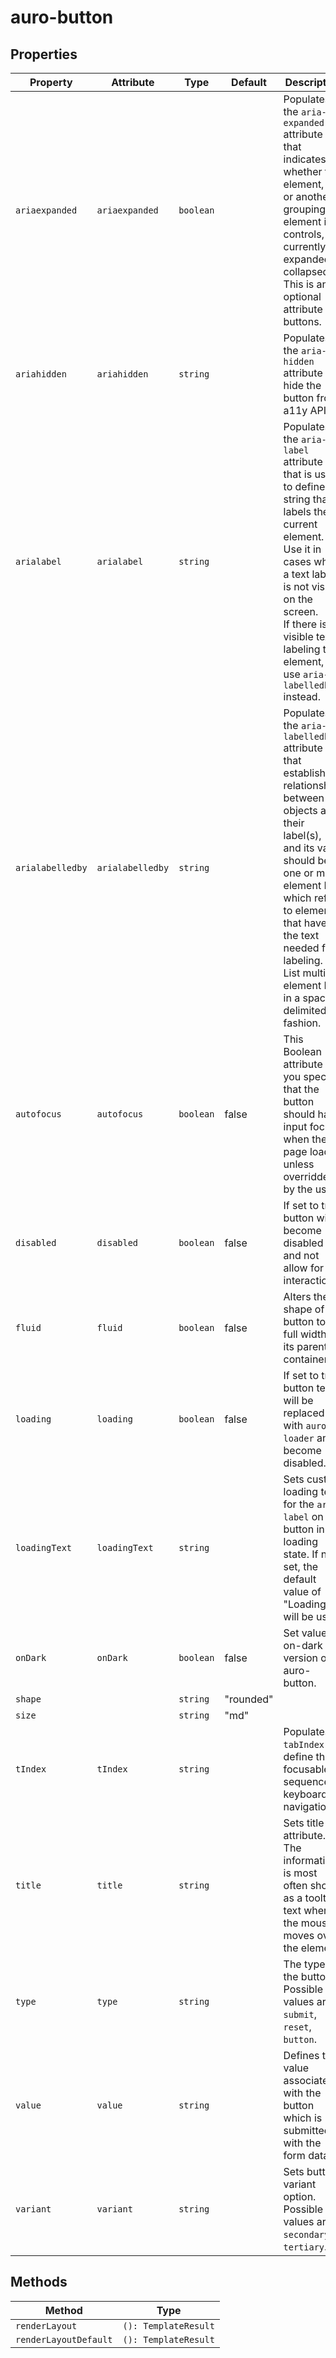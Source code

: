 # auro-button

## Properties

| Property         | Attribute        | Type      | Default   | Description                                      |
|------------------|------------------|-----------|-----------|--------------------------------------------------|
| `ariaexpanded`   | `ariaexpanded`   | `boolean` |           | Populates the `aria-expanded` attribute that indicates whether the element,<br />or another grouping element it controls, is currently expanded or collapsed.<br />This is an optional attribute for buttons. |
| `ariahidden`     | `ariahidden`     | `string`  |           | Populates the `aria-hidden` attribute to hide the button from a11y API. |
| `arialabel`      | `arialabel`      | `string`  |           | Populates the `aria-label` attribute that is used to define a string that labels the current element.<br />Use it in cases where a text label is not visible on the screen.<br />If there is visible text labeling the element, use `aria-labelledby` instead. |
| `arialabelledby` | `arialabelledby` | `string`  |           | Populates the `aria-labelledby` attribute that establishes relationships between objects and their label(s),<br />and its value should be one or more element IDs, which refer to elements that have the text needed for labeling.<br />List multiple element IDs in a space delimited fashion. |
| `autofocus`      | `autofocus`      | `boolean` | false     | This Boolean attribute lets you specify that the button should have input focus when the page loads, unless overridden by the user. |
| `disabled`       | `disabled`       | `boolean` | false     | If set to true, button will become disabled and not allow for interactions. |
| `fluid`          | `fluid`          | `boolean` | false     | Alters the shape of the button to be full width of its parent container. |
| `loading`        | `loading`        | `boolean` | false     | If set to true button text will be replaced with `auro-loader` and become disabled. |
| `loadingText`    | `loadingText`    | `string`  |           | Sets custom loading text for the `aria-label` on a button in loading state. If not set, the default value of "Loading..." will be used. |
| `onDark`         | `onDark`         | `boolean` | false     | Set value for on-dark version of auro-button.    |
| `shape`          |                  | `string`  | "rounded" |                                                  |
| `size`           |                  | `string`  | "md"      |                                                  |
| `tIndex`         | `tIndex`         | `string`  |           | Populates `tabIndex` to define the focusable sequence in keyboard navigation. |
| `title`          | `title`          | `string`  |           | Sets title attribute. The information is most often shown as a tooltip text when the mouse moves over the element. |
| `type`           | `type`           | `string`  |           | The type of the button. Possible values are: `submit`, `reset`, `button`. |
| `value`          | `value`          | `string`  |           | Defines the value associated with the button which is submitted with the form data. |
| `variant`        | `variant`        | `string`  |           | Sets button variant option. Possible values are: `secondary`, `tertiary`. |

## Methods

| Method                | Type                 |
|-----------------------|----------------------|
| `renderLayout`        | `(): TemplateResult` |
| `renderLayoutDefault` | `(): TemplateResult` |

